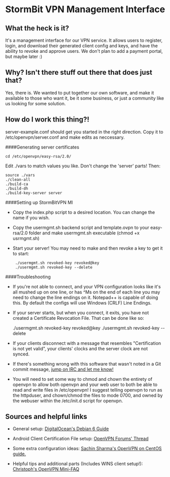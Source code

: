 StormBit VPN Management Interface
===========

What the heck is it?
---------------------

It's a management interface for our VPN service. It allows users to register, login, and download their generated client config and keys, and have the ability to revoke and approve users. We don't plan to add a payment portal, but maybe later :)

Why? Isn't there stuff out there that does just that?
-----------------

Yes, there is. We wanted to put together our own software, and make it available to those who want it, be it some business, or just a community like us looking for some solution.

How do I work this thing?!
---------------

server-example.conf should get you started in the right direction. Copy it to /etc/openvpn/server.conf and make edits as neccessary.

####Generating server certificates

	cd /etc/openvpn/easy-rsa/2.0/

Edit ./vars to match values you like. Don't change the 'server' parts! Then:

	source ./vars
	./clean-all
	./build-ca
	./build-dh
	./build-key-server server

####Setting up StormBitVPN MI

*  Copy the index.php script to a desired location. You can change the name if you wish.

*  Copy the usermgmt.sh backend script and template.ovpn to your easy-rsa/2.0 folder and make usermgmt.sh executable (chmod +x usrmgmt.sh)

*  Start your server! You may need to make and then revoke a key to get it to start:

		./usermgmt.sh revoked-key revoked@key
		./usermgmt.sh revoked-key --delete
		
####Troubleshooting

*	If you're not able to connect, and your VPN configuration looks like it's all mushed up on one line, or has ^Ms on the end of each line you may need to change the line endings on it. Notepad++ is capable of doing this. By default the configs will use Windows (CRLF) Line Endings.

*	If your server starts, but when you connect, it exits, you have not created a Certificate Revocation File. That can be done like so:

	./usermgmt.sh revoked-key revoked@key
	./usermgmt.sh revoked-key --delete

*	If your clients disconnect with a message that resembles "Certification is not yet valid", your clients' clocks and the server clock are not synced.

*	If there's something wrong with this software that wasn't noted in a Git commit message, [jump on IRC and let me know!](http://iris.stormbit.net/?nick=Guest.....&channels=stormbitgames&prompt=1)

*	You will need to set some way to chmod and chown the entirety of openvpn to allow both openvpn and your web user to both be able to read and write files in /etc/openvpn! I suggest telling openvpn to run as the httpduser, and chown/chmod the files to mode 0700, and owned by the webuser within the /etc/init.d script for openvpn.

Sources and helpful links
---------------
*	General setup: [DigitalOcean's Debian 6 Guide](https://www.digitalocean.com/community/articles/how-to-setup-and-configure-an-openvpn-server-on-debian-6)

*	Android Client Certification File setup: [OpenVPN Forums' Thread](https://forums.openvpn.net/topic9062.html)

*	Some extra configuration ideas: [Sachin Sharma's OpenVPN on CentOS guide.](http://sachinsharm.wordpress.com/2013/08/09/installationsetup-and-configure-an-openvpn-server-on-centosrhel-6-3/)

*	Helpful tips and additional parts (Includes WINS client setup!): [Christoph's OpenVPN Mini-FAQ](https://workaround.org/openvpn-faq)
